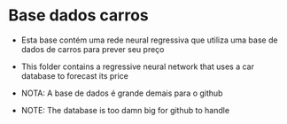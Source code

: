 # Base dados carros
- Esta base contém uma rede neural regressiva que utiliza uma base de dados de carros para prever seu preço
- This folder contains a regressive neural network that uses a car database to forecast its price

- NOTA: A base de dados é grande demais para o github
- NOTE: The database is too damn big for github to handle

